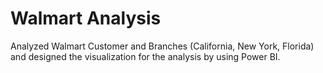 
<h1>Walmart Analysis</h1>
<p>Analyzed Walmart Customer and Branches (California, New York, Florida) and designed the visualization for the analysis by using Power BI. </p>
